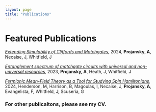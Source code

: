 ```yaml
---
layout: page
title: "Publications"
---
```


# Featured Publications

*[Extending Simulability of Cliffords and Matchgates](https://arxiv.org/abs/2410.10068)*, 2024, **Projansky, A**, Necaise, J, Whitfield, J

*[Entanglement spectrum of matchgate circuits with universal and non-universal resources](https://arxiv.org/abs/2312.08447)*, 2023, **Projansky, A**, Heath, J, Whitfield, J

*[Fermionic Mean-Field Theory as a Tool for Studying Spin Hamiltonians](https://arxiv.org/abs/2410.02125)*, 2024, Henderson, M, Harrison, B, Magoulas, I, Necaise, J, **Projansky, A**, Evangelista, F,  Whitfield, J, Scuseria, G


### For other publicaitons, please see my CV. 
